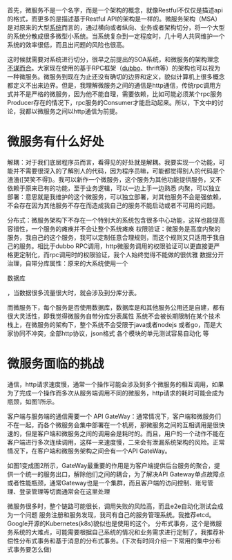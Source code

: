 首先，微服务不是一个名字，而是一个架构的概念，就像Restful不仅仅是描述api的格式，而更多的是描述基于Restful API的架构是一样的。微服务架构（MSA）是对原来的大型[系统](https://www.2cto.com/os/)而言的，通过横向或者纵向、业务或者架构切分，将一个大型的系统分散成很多微型小系统。当系统复杂到一定程度时，几十号人共同维护一个系统的效率很低，而且出问题的风险也很高。

这时候就需要对系统进行切分，很早之前提出的SOA系统，和微服务的架构理念[不谋而合](https://www.baidu.com/s?wd=%E4%B8%8D%E8%B0%8B%E8%80%8C%E5%90%88&tn=24004469_oem_dg&rsv_dl=gh_pl_sl_csd)。大家现在使用的基于RPC框架（[dubbo](https://www.baidu.com/s?wd=dubbo&tn=24004469_oem_dg&rsv_dl=gh_pl_sl_csd)、thrift等）的架构也可以视为一种微服务。微服务到现在为止还没有确切的边界和定义，貌似计算机上很多概念都定义不出来边界。但是，我理解微服务之间的通信是http通信，传统rpc调用方式并不是严格的微服务，因为他不能自理，需要依赖，比如可能必须某个rpc服务Producer存在的情况下，rpc服务的Consumer才能启动起来。所以，下文中的讨论，我都以微服务之间以http通信为前提。

# 微服务有什么好处

解耦：对于我们底层程序员而言，看得见的好处就是解耦。我要实现一个功能，可能并不需要很深入的了解别人的代码，因为程序员嘛，可能都觉得别人的代码是个渣渣([哭笑不得])。我可以新作一个微服务，这个服务为其他功能提供服务，又不依赖于原来已有的功能，至于业务逻辑，可以一边上手一边熟悉 内聚，可以独立部署：意思就是我维护的这个微服务，可以独立部署，对其他服务不会是强依赖，不会存在因为其他服务不存在而造成我自己的服务不能启动或者不可用的问题。

分布式：微服务架构下不存在一个特别大的系统包含很多中心功能，这样也能提高容错性，一个服务的瘫痪并不会让整个系统瘫痪 权限验证：微服务是高度内聚的服务，我自己的这个服务，我可以定制任意合理规则，而这个规则又只适用于我自己的服务。相比于dubbo RPC调用，http微服务调用的权限验证可以更直接更严格更定制化，而rpc调用时的权限验证，我个人始终觉得不能做的很优雅 数据分开治理，自带分库属性：原来的大系统使用一个

数据库

，当数据很多流量很大时，就会涉及到分库分表。

而微服务下，每个服务是否使用数据库，数据库是和其他服务公用还是自建，都有很大灵活性，即我觉得微服务自带分库分表属性 系统不会被长期限制在某个技术栈上，在微服务的架构下，整个系统不会受限于java或者nodejs 或者go，而是大家协同不冲突，全部http协议，json格式 各个模块的单元测试容易自动化 等



# 微服务面临的挑战

通信，http请求速度慢，通常一个操作可能会涉及到多个微服务的相互调用，如果为了完成一个操作而多次从服务端调用不同的微服务，http请求的耗时可能会成为瓶颈，如图1所示。



客户端与服务端的通信需要一个 API GateWay：通常情况下，客户端和微服务们不在一起，而各个微服务会集中部署在一个机房，那微服务之间的互相调用是很快速的，但是客户端和微服务之间的调用会是耗时的。而且，用户的一个动作不能在客户端进行多次连续调用，这样一来速度慢，二来会有泄漏系统架构的风险。正常情况下，在客户端和微服务架构之间会有一个API GateWay。

如图1变成图2所示，GateWay最重要的作用是为客户端提供后台服务的聚合，提供一个统一的服务出口，解除他们之间的耦合，为了解决API Gateway单点故障点或者性能瓶颈，通常Gateway也是一个集群，而且客户端的访问控制、账号管理、登录管理等切面通常会在这里处理



微服务很多时，整个链路可能很长，调用失败的风险高，而且e2e自动化测试会成为一个问题 服务注册和服务发现，我司有自己的服务管理系统。我推荐etcd。Google开源的Kubernetes(k8s)貌似也是使用的这个。 分布式事务，这个是微服务系统的大难点，可能需要根据自己系统的情况和业务需求进行定制了，我推荐补偿性分布式事务和基于消息的分布式事务。(下次有时间介绍一下常用的集中分布式事务要怎么做)